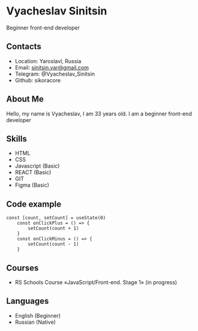 # Vyacheslav Sinitsin
Beginner front-end developer
## Contacts

- Location: Yaroslavl, Russia
- Email: sinitsin.yar@gmail.com
- Telegram: @Vyacheslav_Sinitsin
- Github: sikoracore

## About Me

Hello, my name is Vyacheslav, I am 33 years old. I am a beginner front-end developer

## Skills

- HTML
- CSS
- Javascript (Basic)
- REACT (Basic)
- GIT
- Figma (Basic)

## Code example


```
const [count, setCount] = useState(0)
	const onClickPlus = () => {
		setCount(count + 1)
	}
	const onClickMinus = () => {
		setCount(count - 1)
	}
```

## Courses

- RS Schools Course «JavaScript/Front-end. Stage 1» (in progress)

## Languages

- English (Beginner)
- Russian (Native)